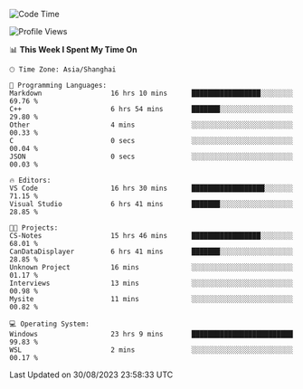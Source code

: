 <!--START_SECTION:waka-->
![Code Time](http://img.shields.io/badge/Code%20Time-1%2C210%20hrs%2019%20mins-blue)

![Profile Views](http://img.shields.io/badge/Profile%20Views-0-blue)

📊 **This Week I Spent My Time On** 

```text
🕑︎ Time Zone: Asia/Shanghai

💬 Programming Languages: 
Markdown                 16 hrs 10 mins      █████████████████░░░░░░░░   69.76 % 
C++                      6 hrs 54 mins       ███████░░░░░░░░░░░░░░░░░░   29.80 % 
Other                    4 mins              ░░░░░░░░░░░░░░░░░░░░░░░░░   00.33 % 
C                        0 secs              ░░░░░░░░░░░░░░░░░░░░░░░░░   00.04 % 
JSON                     0 secs              ░░░░░░░░░░░░░░░░░░░░░░░░░   00.03 % 

🔥 Editors: 
VS Code                  16 hrs 30 mins      ██████████████████░░░░░░░   71.15 % 
Visual Studio            6 hrs 41 mins       ███████░░░░░░░░░░░░░░░░░░   28.85 % 

🐱‍💻 Projects: 
CS-Notes                 15 hrs 46 mins      █████████████████░░░░░░░░   68.01 % 
CanDataDisplayer         6 hrs 41 mins       ███████░░░░░░░░░░░░░░░░░░   28.85 % 
Unknown Project          16 mins             ░░░░░░░░░░░░░░░░░░░░░░░░░   01.17 % 
Interviews               13 mins             ░░░░░░░░░░░░░░░░░░░░░░░░░   00.98 % 
Mysite                   11 mins             ░░░░░░░░░░░░░░░░░░░░░░░░░   00.82 % 

💻 Operating System: 
Windows                  23 hrs 9 mins       █████████████████████████   99.83 % 
WSL                      2 mins              ░░░░░░░░░░░░░░░░░░░░░░░░░   00.17 % 
```


 Last Updated on 30/08/2023 23:58:33 UTC
<!--END_SECTION:waka-->